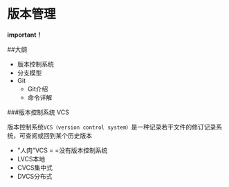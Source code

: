 # 版本管理

**important！**

##大纲
- 版本控制系统
- 分支模型
- Git
  - Git介绍
  - 命令详解
 
###版本控制系统 VCS

版本控制系统```VCS（version control system）```是一种记录若干文件的修订记录系统，可查阅或回到某个历史版本

- "人肉"VCS  = =没有版本控制系统
- LVCS本地 
- CVCS集中式
- DVCS分布式